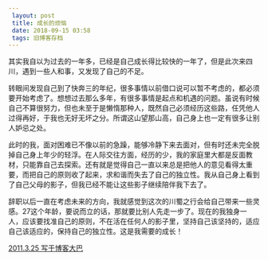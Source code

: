 ```yaml
---
 layout: post
 title: 成长的烦恼
 date: 2018-09-15 03:58
 tags: 旧博客存档
---
```

其实我自以为过去的一年多，已经是自己成长得比较快的一年了，但是此次来四川，遇到一些人和事，又发现了自己的不足。

转眼间发现自己到了快奔三的年纪，很多事情以前借口说可以暂不考虑的，都必须要开始考虑了。想想过去那么多年，有很多事情是起点和机遇的问题。虽说有时候自己不算很努力，但也未至于是懒惰那种人，既然自己必须经历这些路，任凭他人过得再好，于我也无好无坏之分。所谓这山望那山高，自己身上也一定有很多让别人妒忌之处。

此时的我，面对困难已不像以前的急躁，能够冷静下来去面对，但有时还未完全脱掉自己身上年少的轻浮。在人际交往方面，经历的少，我的家庭里大都是反面教材，只能靠自己去探索。还有就是觉得自己一直以来总是把他人的意见看得太重要，而把自己的原则收了起来，求和谐而失去了自己的独立性。我从自己身上看到了自己父母的影子，但我已经不能让这些影子继续陪伴我下去了。

辞职以后一直在考虑未来的方向，我就感觉到这次的川蜀之行会给自己带来一些灵感。27这个年龄，要说而立的话，那就要比别人先走一步了。现在的我独身一人，应该要找准自己的原则，不在活在任何人的影子里，坚持自己该坚持的，适应自己该适应的，保持自己的独立性。这是我需要的成长！

[2011.3.25 写于博客大巴](http://terryoy.blogbus.com/logs/111083175.html)

